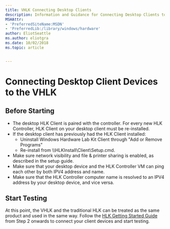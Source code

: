 ```yaml
---
title: VHLK Connecting Desktop Clients
description: Information and Guidance for Connecting Desktop Clients to the Windows Virtual Hardware Lab Kit (VHLK)
MSHAttr:
- 'PreferredSiteName:MSDN'
- 'PreferredLib:/library/windows/hardware'
author: EliotSeattle
ms.author: eliotgra
ms.date: 10/02/2018
ms.topic: article


---
```


# Connecting Desktop Client Devices to the VHLK

## Before Starting
* The desktop HLK Client is paired with the controller. For every new HLK Controller, HLK Client on your desktop client must be re-installed.
* If the desktop client has previously had the HLK Client installed:
    * Uninstall Windows Hardware Lab Kit Client through "Add or Remove Programs"
    * Re-install from \\<ControllerName>\HLKInstall\Client\Setup.cmd.
* Make sure network visibility and file & printer sharing is enabled, as described in the setup guide.
* Make sure that your desktop device and the HLK Controller VM can ping each other by both IPV4 address and name.
* Make sure that the HLK Controller computer name is resolved to an IPV4 address by your desktop device, and vice versa.

## Start Testing
At this point, the VHLK and the traditional HLK can be treated as the same product and used in the same way. Follow the [HLK Getting Started Guide](https://docs.microsoft.com/en-us/windows-hardware/test/hlk/getstarted/windows-hlk-getting-started) from Step 2 onwards to connect your client devices and start testing.  